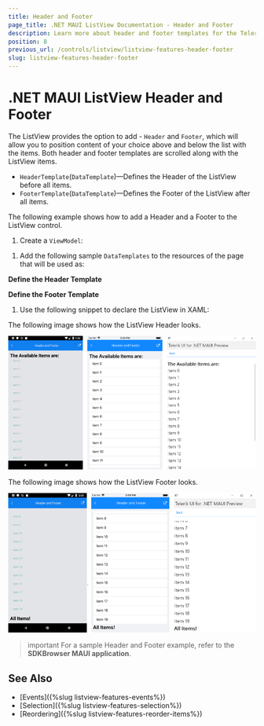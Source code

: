```yaml
---
title: Header and Footer
page_title: .NET MAUI ListView Documentation - Header and Footer
description: Learn more about header and footer templates for the Telerik UI for .NET MAUI ListView control.
position: 8
previous_url: /controls/listview/listview-features-header-footer
slug: listview-features-header-footer
---
```


# .NET MAUI ListView Header and Footer

The ListView provides the option to add - `Header` and `Footer`, which will allow you to position content of your choice above and below the list with the items. Both header and footer templates are scrolled along with the ListView items.

* `HeaderTemplate`(`DataTemplate`)&mdash;Defines the Header of the ListView before all items.
* `FooterTemplate`(`DataTemplate`)&mdash;Defines the Footer of the ListView after all items.

The following example shows how to add a Header and a Footer to the ListView control.

1. Create a `ViewModel`:

 <snippet id='listview-features-header-and-footer-viewmodel'/>

1. Add the following sample `DataTemplates` to the resources of the page that will be used as:

  **Define the Header Template**

 <snippet id='listview-features-header-template-xaml'/>

 **Define the Footer Template**

 <snippet id='listview-features-footer-template-xaml'/>

1. Use the following snippet to declare the ListView in XAML:

 <snippet id='listview-features-header-and-footer-xaml'/>

The following image shows how the ListView Header looks.

![ListView Header Template](images/listview-features-header-template.png "[RadListView Footer Template")

The following image shows how the ListView Footer looks.

![ListView Footer Template](images/listview-features-footer-template.png "[RadListView Footer Template")

>important For a sample Header and Footer example, refer to the **SDKBrowser MAUI application**.

## See Also

- [Events]({%slug listview-features-events%})
- [Selection]({%slug listview-features-selection%})
- [Reordering]({%slug listview-features-reorder-items%})
